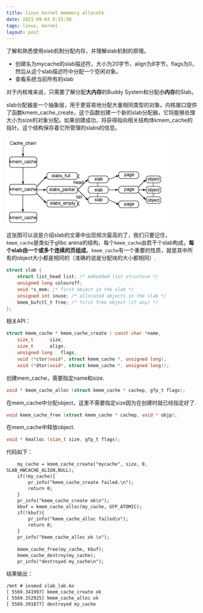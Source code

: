 ```yaml
---
title: linux kernel memmory allocate
date: 2021-09-03 0:33:50
tags: linux, kernel
layout: post
---
```






了解和熟悉使用slab机制分配内存，并理解slab机制的原理。

- 创建名为mycache的slab描述符，大小为20字节，align为8字节，flags为0，然后从这个slab描述符中分配一个空闲对象。
- 查看系统当前所有的slab



对于内核堆来说，只需要了解分配**大内存**的Buddy System和分配**小内存**的Slab。

slab分配器是一个抽象层，用于更容易地分配大量相同类型的对象。内核接口提供了函数kmem_cache_create，这个函数创建一个新的slab分配器，它将能够处理大小为size的对象分配。如果创建成功，将获得指向相关结构体kmem_cache的指针。这个结构保存着它所管理的slabs的信息。

![](https://github.com/tfxidian/tfxidian.github.io/raw/master/pic/slab.png)

这张图可以说是介绍slab的文章中出现频次最高的了，我们只要记住，`kmem_cache`是类似于glibc arena的结构，每个`kmem_cache`由若干个slab构成，**每个slab由一个或多个连续的页组成**。`kmem_cache`有一个重要的性质，就是其中所有的object大小都是相同的（准确的说是分配块的大小都相同）.

```c
struct slab {
    struct list_head list; /* embedded list structure */
    unsigned long colouroff;
    void *s_mem; /* first object in the slab */
    unsigned int inuse; /* allocated objects in the slab */
    kmem_bufctl_t free; /* first free object (if any) */
};
```



相关API：

```c
struct kmem_cache * kmem_cache_create (	const char *name,
 	size_t  	size,
 	size_t  	align,
 	unsigned long  	flags,
 	void (*ctor(void*, struct kmem_cache *, unsigned long),
 	void (*dtor(void*, struct kmem_cache *, unsigned long));
```

创建mem_cache，需要指定name和size.

```c
void * kmem_cache_alloc (struct kmem_cache * cachep, gfp_t flags);
```

在mem_cache中分配object，这里不需要指定size因为在创建时就已经指定好了.

```C
void kmem_cache_free (struct kmem_cache * cachep, void * objp);
```

在mem_cache中释放object.

```c
void * kmalloc (size_t size, gfp_t flags);
```



代码如下：

```
	my_cache = kmem_cache_create("mycache", size, 0, SLAB_HWCACHE_ALIGN,NULL);
	if(!my_cache){
		pr_info("kmem_cache_create failed.\n");
		return 0;
	}
	pr_info("kmem_cache_create ok\n");
	kbuf = kmem_cache_alloc(my_cache, GFP_ATOMIC);
	if(!kbuf){
		pr_info("kmem_cache_alloc failed\n");
		return 0;
	}
	pr_info("kmem_cache_alloc ok \n");

	kmem_cache_free(my_cache, kbuf);
	kmem_cache_destroy(my_cache);
	pr_info("destroyed my_cache\n");

```



结果输出：

```
/mnt # insmod slab_lab.ko 
[ 5569.341997] kmem_cache_create ok
[ 5569.352925] kmem_cache_alloc ok 
[ 5569.391877] destroyed my_cache
```

